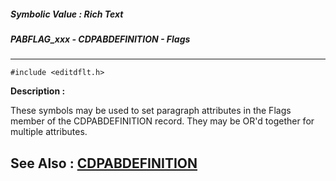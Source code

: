##### Symbolic Value : Rich Text
##### PABFLAG_xxx - CDPABDEFINITION - Flags
---
```
#include <editdflt.h>
```
**Description :**

These symbols may be used to set paragraph attributes in the Flags member of 
the CDPABDEFINITION record.  They may be OR'd together for multiple attributes.

**See Also :**
[CDPABDEFINITION](/reference/Data/CDPABDEFINITION)
---
